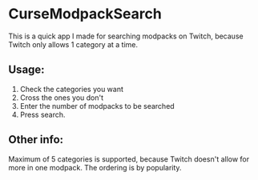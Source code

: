 # CurseModpackSearch

This is a quick app I made for searching modpacks on Twitch, because Twitch only allows 1 category at a time.

## Usage:
1. Check the categories you want
2. Cross the ones you don't
3. Enter the number of modpacks to be searched
4. Press search.

## Other info:
Maximum of 5 categories is supported, because Twitch doesn't allow for more in one modpack.
The ordering is by popularity.
